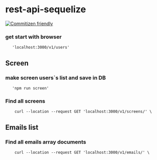 # rest-api-sequelize

[![Commitizen friendly](https://img.shields.io/badge/commitizen-friendly-brightgreen.svg)](http://commitizen.github.io/cz-cli/)

### get start with browser

```
   'localhost:3000/v1/users'

```

## Screen

### make screen users`s list and save in DB

```
   'npm run screen'

```

### Find all screens

```
    curl --location --request GET 'localhost:3000/v1/screens/' \
```

## Emails list

### Find all emails array documents

```
    curl --location --request GET 'localhost:3000/v1/emails/' \

```
